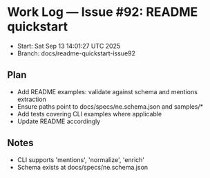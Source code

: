 # Work Log — Issue #92: README quickstart

- Start: Sat Sep 13 14:01:27 UTC 2025
- Branch: docs/readme-quickstart-issue92

## Plan
- Add README examples: validate against schema and mentions extraction
- Ensure paths point to docs/specs/ne.schema.json and samples/*
- Add tests covering CLI examples where applicable
- Update README accordingly

## Notes
- CLI supports 'mentions', 'normalize', 'enrich'
- Schema exists at docs/specs/ne.schema.json

